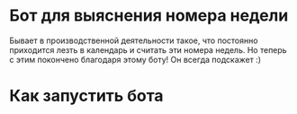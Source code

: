 # Бот для выяснения номера недели

Бывает в производственной деятельности такое, что постоянно приходится лезть в календарь и считать эти номера недель. Но теперь с этим покончено благодаря этому боту! Он всегда подскажет  :)

# Как запустить бота

